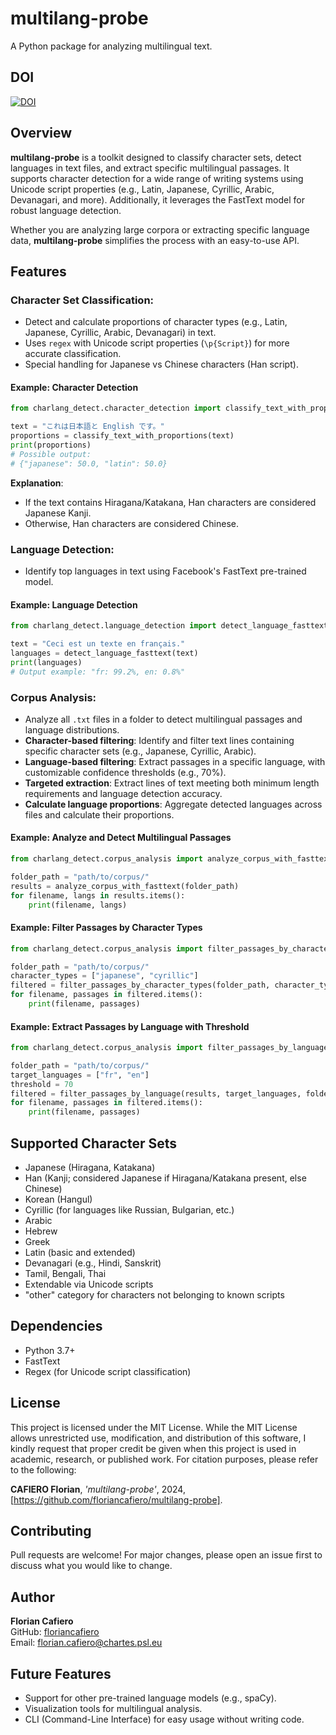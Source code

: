 # multilang-probe

A Python package for analyzing multilingual text.

## DOI

[![DOI](https://zenodo.org/badge/902241265.svg)](https://doi.org/10.5281/zenodo.14437170)


## Overview

**multilang-probe** is a toolkit designed to classify character sets, detect languages in text files, and extract specific multilingual passages. It supports character detection for a wide range of writing systems using Unicode script properties (e.g., Latin, Japanese, Cyrillic, Arabic, Devanagari, and more). Additionally, it leverages the FastText model for robust language detection.

Whether you are analyzing large corpora or extracting specific language data, **multilang-probe** simplifies the process with an easy-to-use API.

## Features

### Character Set Classification:
- Detect and calculate proportions of character types (e.g., Latin, Japanese, Cyrillic, Arabic, Devanagari) in text.
- Uses `regex` with Unicode script properties (`\p{Script}`) for more accurate classification.
- Special handling for Japanese vs Chinese characters (Han script).

#### Example: Character Detection
```python
from charlang_detect.character_detection import classify_text_with_proportions

text = "これは日本語と English です。"
proportions = classify_text_with_proportions(text)
print(proportions)
# Possible output:
# {"japanese": 50.0, "latin": 50.0}
```

**Explanation**:  
- If the text contains Hiragana/Katakana, Han characters are considered Japanese Kanji.  
- Otherwise, Han characters are considered Chinese.  

### Language Detection:
- Identify top languages in text using Facebook's FastText pre-trained model.

#### Example: Language Detection
```python
from charlang_detect.language_detection import detect_language_fasttext

text = "Ceci est un texte en français."
languages = detect_language_fasttext(text)
print(languages)
# Output example: "fr: 99.2%, en: 0.8%"
```

### Corpus Analysis:
- Analyze all `.txt` files in a folder to detect multilingual passages and language distributions.
- **Character-based filtering**: Identify and filter text lines containing specific character sets (e.g., Japanese, Cyrillic, Arabic).
- **Language-based filtering**: Extract passages in a specific language, with customizable confidence thresholds (e.g., 70%).
- **Targeted extraction**: Extract lines of text meeting both minimum length requirements and language detection accuracy.
- **Calculate language proportions**: Aggregate detected languages across files and calculate their proportions.

#### Example: Analyze and Detect Multilingual Passages
```python
from charlang_detect.corpus_analysis import analyze_corpus_with_fasttext

folder_path = "path/to/corpus/"
results = analyze_corpus_with_fasttext(folder_path)
for filename, langs in results.items():
    print(filename, langs)
```

#### Example: Filter Passages by Character Types
```python
from charlang_detect.corpus_analysis import filter_passages_by_character_types

folder_path = "path/to/corpus/"
character_types = ["japanese", "cyrillic"]
filtered = filter_passages_by_character_types(folder_path, character_types)
for filename, passages in filtered.items():
    print(filename, passages)
```

#### Example: Extract Passages by Language with Threshold
```python
from charlang_detect.corpus_analysis import filter_passages_by_language

folder_path = "path/to/corpus/"
target_languages = ["fr", "en"]
threshold = 70
filtered = filter_passages_by_language(results, target_languages, folder_path, threshold)
for filename, passages in filtered.items():
    print(filename, passages)
```

## Supported Character Sets

- Japanese (Hiragana, Katakana)
- Han (Kanji; considered Japanese if Hiragana/Katakana present, else Chinese)
- Korean (Hangul)
- Cyrillic (for languages like Russian, Bulgarian, etc.)
- Arabic
- Hebrew
- Greek
- Latin (basic and extended)
- Devanagari (e.g., Hindi, Sanskrit)
- Tamil, Bengali, Thai
- Extendable via Unicode scripts
- "other" category for characters not belonging to known scripts

## Dependencies

- Python 3.7+
- FastText
- Regex (for Unicode script classification)

## License

This project is licensed under the MIT License. While the MIT License allows unrestricted use, modification, and distribution of this software, I kindly request that proper credit be given when this project is used in academic, research, or published work. For citation purposes, please refer to the following:

**CAFIERO Florian**, *'multilang-probe'*, 2024, [https://github.com/floriancafiero/multilang-probe].

## Contributing

Pull requests are welcome! For major changes, please open an issue first to discuss what you would like to change.

## Author

**Florian Cafiero**  
GitHub: [floriancafiero](https://github.com/floriancafiero)  
Email: florian.cafiero@chartes.psl.eu

## Future Features

- Support for other pre-trained language models (e.g., spaCy).
- Visualization tools for multilingual analysis.
- CLI (Command-Line Interface) for easy usage without writing code.

